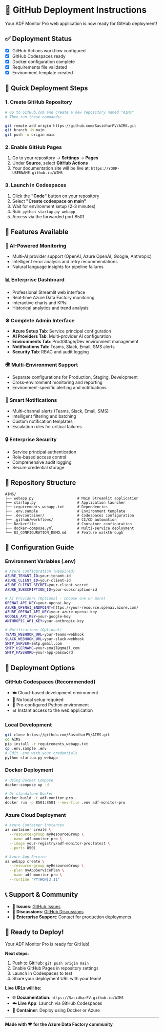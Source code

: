 # 🚀 GitHub Deployment Instructions

Your ADF Monitor Pro web application is now ready for GitHub deployment!

## ✅ Deployment Status
- [x] GitHub Actions workflow configured
- [x] GitHub Codespaces ready
- [x] Docker configuration complete
- [x] Requirements file validated
- [x] Environment template created

## 🎯 Quick Deployment Steps

### 1. Create GitHub Repository
```bash
# Go to GitHub.com and create a new repository named "AIMS"
# Then run these commands:

git remote add origin https://github.com/SasidharPV/AIMS.git
git branch -M main
git push -u origin main
```

### 2. Enable GitHub Pages
1. Go to your repository → **Settings** → **Pages**
2. Under **Source**, select **GitHub Actions**
3. Your documentation site will be live at: `https://YOUR-USERNAME.github.io/AIMS`

### 3. Launch in Codespaces
1. Click the **"Code"** button on your repository
2. Select **"Create codespace on main"**
3. Wait for environment setup (2-3 minutes)
4. Run: `python startup.py webapp`
5. Access via the forwarded port 8501

## 🌟 Features Available

### 🤖 **AI-Powered Monitoring**
- Multi-AI provider support (OpenAI, Azure OpenAI, Google, Anthropic)
- Intelligent error analysis and retry recommendations
- Natural language insights for pipeline failures

### 📊 **Enterprise Dashboard**
- Professional Streamlit web interface
- Real-time Azure Data Factory monitoring
- Interactive charts and KPIs
- Historical analytics and trend analysis

### ⚙️ **Complete Admin Interface**
- **Azure Setup Tab**: Service principal configuration
- **AI Providers Tab**: Multi-provider AI configuration
- **Environments Tab**: Prod/Stage/Dev environment management
- **Notifications Tab**: Teams, Slack, Email, SMS alerts
- **Security Tab**: RBAC and audit logging

### 🌍 **Multi-Environment Support**
- Separate configurations for Production, Staging, Development
- Cross-environment monitoring and reporting
- Environment-specific alerting and notifications

### 🔔 **Smart Notifications**
- Multi-channel alerts (Teams, Slack, Email, SMS)
- Intelligent filtering and batching
- Custom notification templates
- Escalation rules for critical failures

### 🔒 **Enterprise Security**
- Service principal authentication
- Role-based access control
- Comprehensive audit logging
- Secure credential storage

## 📁 Repository Structure
```
AIMS/
├── webapp.py                    # Main Streamlit application
├── startup.py                   # Application launcher
├── requirements_webapp.txt      # Dependencies
├── .env.sample                  # Environment template
├── .devcontainer/               # Codespaces configuration
├── .github/workflows/           # CI/CD automation
├── Dockerfile                   # Container configuration
├── docker-compose.yml           # Multi-service deployment
└── UI_CONFIGURATION_DEMO.md     # Feature walkthrough
```

## 🔧 Configuration Guide

### Environment Variables (.env)
```bash
# Azure Configuration (Required)
AZURE_TENANT_ID=your-tenant-id
AZURE_CLIENT_ID=your-client-id
AZURE_CLIENT_SECRET=your-client-secret
AZURE_SUBSCRIPTION_ID=your-subscription-id

# AI Providers (Optional - choose one or more)
OPENAI_API_KEY=your-openai-key
AZURE_OPENAI_ENDPOINT=https://your-resource.openai.azure.com/
AZURE_OPENAI_API_KEY=your-azure-openai-key
GOOGLE_API_KEY=your-google-key
ANTHROPIC_API_KEY=your-anthropic-key

# Notifications (Optional)
TEAMS_WEBHOOK_URL=your-teams-webhook
SLACK_WEBHOOK_URL=your-slack-webhook
SMTP_SERVER=smtp.gmail.com
SMTP_USERNAME=your-email@gmail.com
SMTP_PASSWORD=your-app-password
```

## 🚀 Deployment Options

### GitHub Codespaces (Recommended)
- ☁️ Cloud-based development environment
- 🚀 No local setup required
- 🔧 Pre-configured Python environment
- 📊 Instant access to the web application

### Local Development
```bash
git clone https://github.com/SasidharPV/AIMS.git
cd AIMS
pip install -r requirements_webapp.txt
cp .env.sample .env
# Edit .env with your credentials
python startup.py webapp
```

### Docker Deployment
```bash
# Using Docker Compose
docker-compose up -d

# Or standalone Docker
docker build -t adf-monitor-pro .
docker run -p 8501:8501 --env-file .env adf-monitor-pro
```

### Azure Cloud Deployment
```bash
# Azure Container Instances
az container create \
  --resource-group myResourceGroup \
  --name adf-monitor-pro \
  --image your-registry/adf-monitor-pro:latest \
  --ports 8501

# Azure App Service
az webapp create \
  --resource-group myResourceGroup \
  --plan myAppServicePlan \
  --name adf-monitor-pro \
  --runtime "PYTHON|3.11"
```

## 📞 Support & Community

- 🐛 **Issues**: [GitHub Issues](https://github.com/SasidharPV/AIMS/issues)
- 💬 **Discussions**: [GitHub Discussions](https://github.com/SasidharPV/AIMS/discussions)
- 📧 **Enterprise Support**: Contact for production deployments

## 🎉 Ready to Deploy!

Your ADF Monitor Pro is ready for GitHub! 

**Next steps:**
1. Push to GitHub: `git push origin main`
2. Enable GitHub Pages in repository settings
3. Launch in Codespaces to test
4. Share your deployment URL with your team!

**Live URLs will be:**
- 🌐 **Documentation**: `https://SasidharPV.github.io/AIMS`
- ☁️ **Live App**: Launch via GitHub Codespaces
- 🐳 **Container**: Deploy using Docker or Azure

---

**Made with ❤️ for the Azure Data Factory community**
